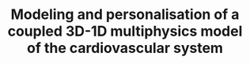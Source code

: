 ---
layout: event_page
title: "Modeling and personalisation of a coupled 3D-1D multiphysics model of the cardiovascular system"
speaker: "Federica Caforio"
standard_date: "10th June 2023"
time: "4:30pm"
where: "Room A204 – Povo1, Via Sommarive 5
and online through the ZOOM platform:
https://unitn.zoom.us/j/86222344129
Meeting ID: 862 2234 4129 – Passcode: 114701"
photo: /assets/images/events/3D_1D_multiphysics_cardiovascular_model.png
description: "Image-based computational models of cardiac electromechanics (EM) are a powerful tool to understand the mechanisms underlying physiological and pathological conditions in cardiac function and to improve diagnosis and therapy planning. Challenges in cardiovascular modelling are associated with the intrinsic complexity of the cardiovascular system and the necessity to develop computational schemes that are robust and efficient. In particular, the bidirectional coupling of the circulatory system with the heart, which allows changes in the arterial system to adjust the pulsatile load on the heart, is a crucial aspect in the cardiac mechanical function. In this talk, we present a novel and robust strategy for coupling a 3D cardiac EM model with 1D arterial blood flow model. In particular, a personalised coupled 3D-1D model of the left ventricle and artery system is developed for the first time and employed in numerical benchmarks to illustrate the accuracy and robustness of our method. The physiological response of the coupled system to alterations in the arterial system affecting pulse wave propagation, such as aortic stiffening and aortic stenosis, is also studied.
In addition, model personalisation is crucial to enable the clinical translation of such models. To this aim, we also present the results of a variance-based sensitivity analysis for the new coupled 3D-1D model. The method under consideration is based on the employment of Gaussian process emulators to build surrogates for the coupled model and efficiently perform sensitivity analyses to characterise the relative importance of the model input parameters to the model output."
links: ""
---